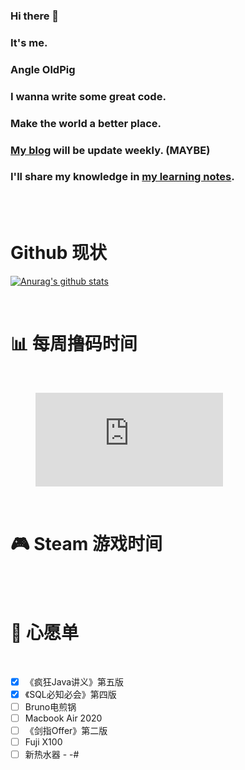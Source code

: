 ### Hi there 👋 

### It's me.

### Angle OldPig

### I wanna write some great code.

### Make the world a better place.

### [My blog](https://angleop.club/) will be update weekly. (MAYBE)

### I'll share my knowledge in [my learning notes](https://github.com/AngleOldPig/ZangZang-s-Coding-Course). 

<br />

<br />

# Github 现状

[![Anurag's github stats](https://github-readme-stats.vercel.app/api?username=AngleOldPig&show_icons=true&theme=synthwave)](https://github.com/anuraghazra/github-readme-stats)

<br />

# 📊 每周撸码时间

<br />

<!--START_SECTION:waka-->
<figure><embed src="https://wakatime.com/share/@OldPig/ef57ea75-e37c-49e7-924e-b602ea4066c2.svg"></embed></figure>




<!--END_SECTION:waka-->

<br />

# 🎮 Steam 游戏时间

<br />

<!-- steam-box start -->





<!-- steam-box end -->

<br />

# 💬 心愿单
<br />

- [x] 《疯狂Java讲义》第五版
- [x] 《SQL必知必会》第四版
- [ ] Bruno电煎锅
- [ ] Macbook Air 2020
- [ ] 《剑指Offer》第二版
- [ ] Fuji X100
- [ ] 新热水器 - -#

<br />

<!--
**AngleOldPig/AngleOldPig** is a ✨ _special_ ✨ repository because its `README.md` (this file) appears on your GitHub profile.

Here are some ideas to get you started:

- 🔭 I’m currently working on ...
- 🌱 I’m currently learning ...
- 👯 I’m looking to collaborate on ...
- 🤔 I’m looking for help with ...
- 💬 Ask me about ...
- 📫 How to reach me: ...
- 😄 Pronouns: ...
- ⚡ Fun fact: ...
-->
